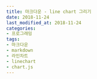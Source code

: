 ```yaml
---
title: 마크다운 - line chart 그리기
date: 2018-11-24
last_modified_at: 2018-11-24
categories:
- 프로그래밍
tags:
- 마크다운
- markdown
- 라인차트
- linechart
- chart.js
---
```


<canvas id="line-chart" width="600" height="800"></canvas>

<script>
var ctx = document.getElementById("line-chart");
var myLineChart = new Chart(ctx, {
    type: 'line',
    data: [
        {
            x: 10,
            y: 20
        },
        {
            x: 15,
            y: 10
        }
    ],
    options: {
        label: "라인 차트 테스트",
    }
});

</script>